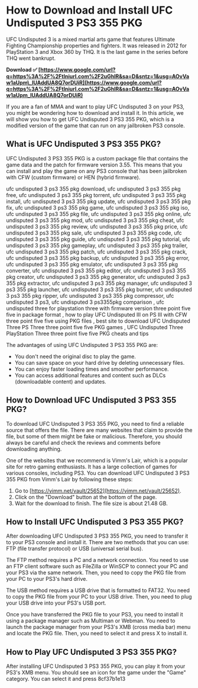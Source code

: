 # How to Download and Install UFC Undisputed 3 PS3 355 PKG
 
UFC Undisputed 3 is a mixed martial arts game that features Ultimate Fighting Championship properties and fighters. It was released in 2012 for PlayStation 3 and Xbox 360 by THQ. It is the last game in the series before THQ went bankrupt.
 
**Download ✅ [https://www.google.com/url?q=https%3A%2F%2Ftlniurl.com%2F2uGhlR&sa=D&sntz=1&usg=AOvVaw1aUpm\_lUAddUA8Q7orDUiR](https://www.google.com/url?q=https%3A%2F%2Ftlniurl.com%2F2uGhlR&sa=D&sntz=1&usg=AOvVaw1aUpm_lUAddUA8Q7orDUiR)**


 
If you are a fan of MMA and want to play UFC Undisputed 3 on your PS3, you might be wondering how to download and install it. In this article, we will show you how to get UFC Undisputed 3 PS3 355 PKG, which is a modified version of the game that can run on any jailbroken PS3 console.
 
## What is UFC Undisputed 3 PS3 355 PKG?
 
UFC Undisputed 3 PS3 355 PKG is a custom package file that contains the game data and the patch for firmware version 3.55. This means that you can install and play the game on any PS3 console that has been jailbroken with CFW (custom firmware) or HEN (hybrid firmware).
 
ufc undisputed 3 ps3 355 pkg download,  ufc undisputed 3 ps3 355 pkg free,  ufc undisputed 3 ps3 355 pkg torrent,  ufc undisputed 3 ps3 355 pkg install,  ufc undisputed 3 ps3 355 pkg update,  ufc undisputed 3 ps3 355 pkg fix,  ufc undisputed 3 ps3 355 pkg game,  ufc undisputed 3 ps3 355 pkg iso,  ufc undisputed 3 ps3 355 pkg file,  ufc undisputed 3 ps3 355 pkg online,  ufc undisputed 3 ps3 355 pkg mod,  ufc undisputed 3 ps3 355 pkg cheat,  ufc undisputed 3 ps3 355 pkg review,  ufc undisputed 3 ps3 355 pkg price,  ufc undisputed 3 ps3 355 pkg sale,  ufc undisputed 3 ps3 355 pkg code,  ufc undisputed 3 ps3 355 pkg guide,  ufc undisputed 3 ps3 355 pkg tutorial,  ufc undisputed 3 ps3 355 pkg gameplay,  ufc undisputed 3 ps3 355 pkg trailer,  ufc undisputed 3 ps3 355 pkg patch,  ufc undisputed 3 ps3 355 pkg crack,  ufc undisputed 3 ps3 355 pkg backup,  ufc undisputed 3 ps3 355 pkg error,  ufc undisputed 3 ps3 355 pkg emulator,  ufc undisputed 3 ps3 355 pkg converter,  ufc undisputed 3 ps3 355 pkg editor,  ufc undisputed 3 ps3 355 pkg creator,  ufc undisputed 3 ps3 355 pkg generator,  ufc undisputed 3 ps3 355 pkg extractor,  ufc undisputed 3 ps3 355 pkg manager,  ufc undisputed 3 ps3 355 pkg launcher,  ufc undisputed 3 ps3 355 pkg burner,  ufc undisputed 3 ps3 355 pkg ripper,  ufc undisputed 3 ps3 355 pkg compressor,  ufc undisputed 3 ps3,  ufc undisputed 3 ps3355pkg comparison ,  ufc undisputed three for playstation three with firmware version three point five five in package format ,  how to play UFC Undisputed III on PS III with CFW three point five five using PKG files ,  best site to download UFC Undisputed Three PS Three three point five five PKG games ,  UFC Undisputed Three PlayStation Three three point five five PKG cheats and tips
 
The advantages of using UFC Undisputed 3 PS3 355 PKG are:
 
- You don't need the original disc to play the game.
- You can save space on your hard drive by deleting unnecessary files.
- You can enjoy faster loading times and smoother performance.
- You can access additional features and content such as DLCs (downloadable content) and updates.

## How to Download UFC Undisputed 3 PS3 355 PKG?
 
To download UFC Undisputed 3 PS3 355 PKG, you need to find a reliable source that offers the file. There are many websites that claim to provide the file, but some of them might be fake or malicious. Therefore, you should always be careful and check the reviews and comments before downloading anything.
 
One of the websites that we recommend is Vimm's Lair, which is a popular site for retro gaming enthusiasts. It has a large collection of games for various consoles, including PS3. You can download UFC Undisputed 3 PS3 355 PKG from Vimm's Lair by following these steps:

1. Go to [https://vimm.net/vault/25652](https://vimm.net/vault/25652).
2. Click on the "Download" button at the bottom of the page.
3. Wait for the download to finish. The file size is about 21.48 GB.

## How to Install UFC Undisputed 3 PS3 355 PKG?
 
After downloading UFC Undisputed 3 PS3 355 PKG, you need to transfer it to your PS3 console and install it. There are two methods that you can use: FTP (file transfer protocol) or USB (universal serial bus).
 
The FTP method requires a PC and a network connection. You need to use an FTP client software such as FileZilla or WinSCP to connect your PC and your PS3 via the same network. Then, you need to copy the PKG file from your PC to your PS3's hard drive.
 
The USB method requires a USB drive that is formatted to FAT32. You need to copy the PKG file from your PC to your USB drive. Then, you need to plug your USB drive into your PS3's USB port.
 
Once you have transferred the PKG file to your PS3, you need to install it using a package manager such as Multiman or Webman. You need to launch the package manager from your PS3's XMB (cross media bar) menu and locate the PKG file. Then, you need to select it and press X to install it.
 
## How to Play UFC Undisputed 3 PS3 355 PKG?
 
After installing UFC Undisputed 3 PS3 355 PKG, you can play it from your PS3's XMB menu. You should see an icon for the game under the "Game" category. You can select it and press
 8cf37b1e13
 
